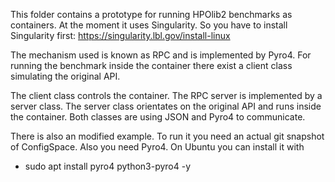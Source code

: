 This folder contains a prototype for running HPOlib2 benchmarks as containers.
At the moment it uses Singularity. So you have to install Singularity first:
https://singularity.lbl.gov/install-linux

The mechanism used is known as RPC and is implemented by Pyro4. For running the
benchmark inside the container there exist a client class simulating the
original API.

The client class controls the container. The RPC server is implemented by
a server class. The server class orientates on the original API and runs inside
the container. Both classes are using JSON and Pyro4 to communicate.

There is also an modified example. To run it you need an actual git snapshot of
ConfigSpace. Also you need Pyro4. On Ubuntu you can install it with
* sudo apt install pyro4 python3-pyro4 -y
